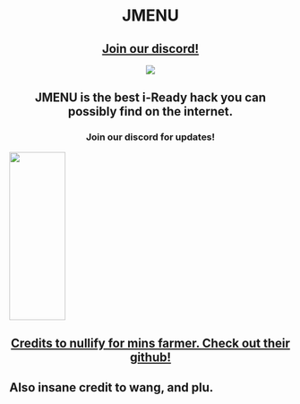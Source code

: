 <h1 align="center">JMENU</h1>
<h2 align="center"><a href="https://discord.gg/UppuATnYrG">Join our discord!</a></h2>
<p align="center">
<img src="https://camo.githubusercontent.com/01169d619f66ce21967c13e1605c8c0cd5f1737648bb7a386ac2fff428f95d02/68747470733a2f2f63646e2e676c697463682e6d652f33666662323530642d313765642d343035392d393666362d6236333130356339373636342f6c6f676f2e706e67"></img>
</p>
<h2 align="center">JMENU is the best i-Ready hack you can possibly find on the internet.</h2>
<h3 align="center">Join our discord for updates!</h3>
<img src="https://cdn.glitch.me/3ffb250d-17ed-4059-96f6-b63105c97664/Capture.PNG?v=1675021589876" width="100px" height="300px"></img>
<h2 align="center"><a href="https://github.com/notplu/Nullify">Credits to nullify for mins farmer. Check out their github!</a></h2>
<h2>Also insane credit to wang, and plu.</h2>
